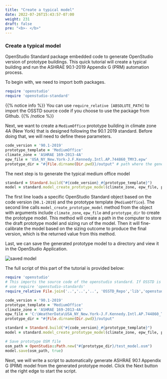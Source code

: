 ```yaml
---
title: "Create a typical model"
date: 2022-07-26T15:43:57-07:00
weight: 231
draft: false
pre: "<b>- </b>"
---
```


### Create a typical model

OpenStudio Standard package embedded code to generate OpenStudio version of prototype buildings. This quick tutorial will create a typical building and run the ASHRAE 90.1-2019 Appendix G (PRM) automation process.

To begin with, we need to import both packages.

```ruby
require 'openstudio'
require 'openstudio-standard'
```

{{% notice info %}}
You can use `require_relative [ABSOLUTE_PATH]` to import the OSSTD source code if you choose to use the package from Github.
{{% /notice %}}

Next, we want to create a `MediumOffice` prototype building in climate zone 4A (New York) that is designed following the 90.1 2019 standard. Before doing that, we will need to define these parameters.

```ruby
code_version = '90.1-2019'
prototype_template = 'MediumOffice'
climate_zone = 'ASHRAE 169-2013-4A'
epw_file = 'USA_NY_New.York-J.F.Kennedy.Intl.AP.744860_TMY3.epw'
prototype_dir = "#{File.dirname(Dir.pwd)}/output" # path where the generated prototype saved.
```

The next step is to generate the typical medium office model

```ruby
standard = Standard.build("#{code_version}_#{prototype_template}")
model = standard.model_create_prototype_model(climate_zone, epw_file, prototype_dir)
```

The first line loads a specific OpenStudio Standard object based on the code version (`90.1-2019`) and the prototype template (`MediumOffice`).
The second line calls `model_create_prototype_model` method from the object with arguments include `climate_zone`, `epw_file` and `prototype_dir` to create the prototype model. This method will create a path in the computer to store the draft prototype model and sizing run of the model. Then it will fine-calibrate the model based on the sizing outcome to produce the final version, which is the returned value from this method.

Last, we can save the generated prototype model to a directory and view it in the OpenStudio Application.

![saved model](/BEM-for-PRM/get_start/quick_start/image/prototype_medium_office.PNG?width=800px)

The full script of this part of the tutorial is provided below:

```ruby
require 'openstudio'
# This imports the source code of the openstudio standard. If OSSTD is installed in GEM, then simply
# use require 'openstudio-standards'
require_relative File.join('..','..','..', 'OSSTD_Repo','lib','openstudio-standards.rb')

code_version = '90.1-2019'
prototype_template = 'MediumOffice'
climate_zone = 'ASHRAE 169-2013-4A'
epw_file = 'C:\WeatherData\USA_NY_New.York-J.F.Kennedy.Intl.AP.744860_TMY3.epw'
prototype_dir = "#{File.dirname(Dir.pwd)}/output"

standard = Standard.build("#{code_version}_#{prototype_template}")
model = standard.model_create_prototype_model(climate_zone, epw_file, prototype_dir)

# Save prototype OSM file
osm_path = OpenStudio::Path.new("#{prototype_dir}/test_model.osm")
model.save(osm_path, true)
```

Next, we will write a script to automatically generate ASHRAE 90.1 Appendix G (PRM) model from the generated prototype model. Click the Next button at the right edge to start the script.
